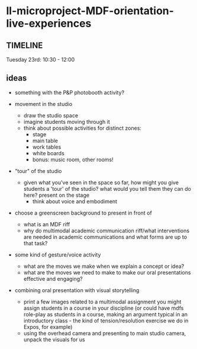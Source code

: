 # ll-microproject-MDF-orientation-live-experiences

## TIMELINE
Tuesday 23rd: 10:30 - 12:00

## ideas

* something with the P&P photobooth activity?

* movement in the studio
    * draw the studio space
    * imagine students moving through it
    * think about possible activities for distinct zones:
        * stage
        * main table
        * work tables
        * white boards
        * bonus: music room, other rooms!
* "tour" of the studio
    * given what you've seen in the space so far, how might you give students a 'tour' of the studio? what would you tell them they can do here? present on the stage
        * think about voice and embodiment
* choose a greenscreen background to present in front of
    * what is an MDF riff
    * why do multimodal academic communication riff/what interventions are needed in academic communications and what forms are up to that task?
* some kind of gesture/voice activity
    * what are the moves we make when we explain a concept or idea? 
    * what are the moves we need to make to make our oral presentations effective and engaging?
* combining oral presentation with visual storytelling
    * print a few images related to a multimodal assignment you might assign students in a course in your discipline (or could have mdfs role-play as students in a course, making an argument typical in an introductory class - the kind of tension/resolution exercise we do in Expos, for example)
    * using the overhead camera and presenting to main studio camera, unpack the visuals for us